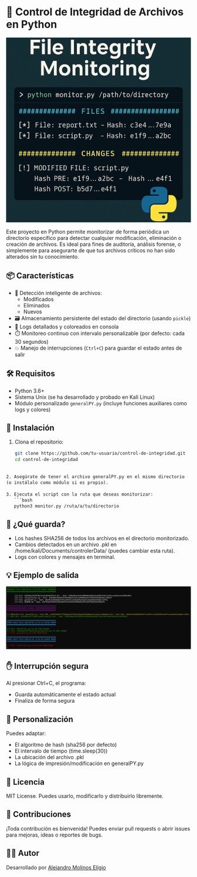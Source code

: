 # 🔐 Control de Integridad de Archivos en Python

![Header](./images/Header.png)

Este proyecto en Python permite monitorizar de forma periódica un directorio específico para detectar cualquier modificación, eliminación o creación de archivos. Es ideal para fines de auditoría, análisis forense, o simplemente para asegurarte de que tus archivos críticos no han sido alterados sin tu conocimiento.

## 📦 Características

- 🧠 Detección inteligente de archivos:
  - Modificados
  - Eliminados
  - Nuevos
- 🗃️ Almacenamiento persistente del estado del directorio (usando `pickle`)
- 🧾 Logs detallados y coloreados en consola
- ⏱️ Monitoreo continuo con intervalo personalizable (por defecto: cada 30 segundos)
- 💥 Manejo de interrupciones (`Ctrl+C`) para guardar el estado antes de salir

## 🛠️ Requisitos

- Python 3.6+
- Sistema Unix (se ha desarrollado y probado en Kali Linux)
- Módulo personalizado `generalPY.py` (incluye funciones auxiliares como logs y colores)

## 🧪 Instalación

1. Clona el repositorio:
   ```bash
   git clone https://github.com/tu-usuario/control-de-integridad.git
   cd control-de-integridad
```

2. Asegúrate de tener el archivo generalPY.py en el mismo directorio (o instálalo como módulo si es propio).

3. Ejecuta el script con la ruta que deseas monitorizar:
   ```bash
   python3 monitor.py /ruta/a/tu/directorio
```

## 📁 ¿Qué guarda?

- Los hashes SHA256 de todos los archivos en el directorio monitorizado.
- Cambios detectados en un archivo .pkl en /home/kali/Documents/controlerData/ (puedes cambiar esta ruta).
- Logs con colores y mensajes en terminal.

## 💡 Ejemplo de salida

![Exmaple](./images/example.png)

## ✋ Interrupción segura

Al presionar Ctrl+C, el programa:

- Guarda automáticamente el estado actual
- Finaliza de forma segura

## 📌 Personalización

Puedes adaptar:

- El algoritmo de hash (sha256 por defecto)
- El intervalo de tiempo (time.sleep(30))
- La ubicación del archivo .pkl
- La lógica de impresión/modificación en generalPY.py

## 📜 Licencia

MIT License. Puedes usarlo, modificarlo y distribuirlo libremente.

## 🤝 Contribuciones

¡Toda contribución es bienvenida! Puedes enviar pull requests o abrir issues para mejoras, ideas o reportes de bugs.

## 🧑‍💻 Autor
Desarrollado por [Alejandro Molinos Eligio](https://github.com/AlejandroMolinosEligio)
